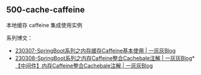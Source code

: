 500-cache-caffeine
---

本地缓存 caffeine 集成使用实例

系列博文：

* [230307-SpringBoot系列之内存缓存Caffeine基本使用 | 一灰灰Blog](https://spring.hhui.top/spring-blog/2023/03/06/230307-SpringBoot%E7%B3%BB%E5%88%97%E4%B9%8B%E5%86%85%E5%AD%98%E7%BC%93%E5%AD%98Caffeine%E5%9F%BA%E6%9C%AC%E4%BD%BF%E7%94%A8/)
* [230308-SpringBoot系列之内存Caffeine整合Cachebale注解 | 一灰灰Blog](https://spring.hhui.top/spring-blog/2023/03/08/230308-SpringBoot%E7%B3%BB%E5%88%97%E4%B9%8B%E5%86%85%E5%AD%98%E7%BC%93%E5%AD%98Caffeine%E6%95%B4%E5%90%88Cachebale%E6%B3%A8%E8%A7%A3/)* [【中间件】内存Caffeine整合Cachebale注解 | 一灰灰Blog](https://spring.hhui.top/spring-blog/2023/03/08/230308-SpringBoot%E7%B3%BB%E5%88%97%E4%B9%8B%E5%86%85%E5%AD%98%E7%BC%93%E5%AD%98Caffeine%E6%95%B4%E5%90%88Cachebale%E6%B3%A8%E8%A7%A3/)